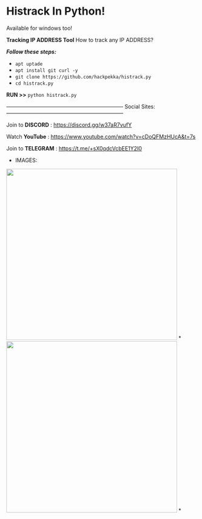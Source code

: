# Histrack In Python! 
Available for windows too!

**Tracking IP ADDRESS Tool**
How to track any IP ADDRESS?

***Follow these steps:***

* `apt uptade`
* `apt install git curl -y`
* `git clone https://github.com/hackpekka/histrack.py`
* `cd histrack.py`

**RUN >>** `python histrack.py`

——————————————————————
  Social Sites:
——————————————————————

Join to **DISCORD**  : https://discord.gg/w37aR7vufY

Watch **YouTube**    : https://www.youtube.com/watch?v=cDoQFMzHUcA&t=7s

Join to **TELEGRAM** : https://t.me/+sX0qdcVcbEE1Y2I0
* IMAGES:
<img src="https://user-images.githubusercontent.com/100376066/163842689-ce636dac-c534-4b73-a9af-9e633022709d.jpg" width="450">
*
<img src="https://user-images.githubusercontent.com/100376066/163843705-882d6243-ee3a-461e-a0c3-9cf2161463f9.jpg" width="450">
*
